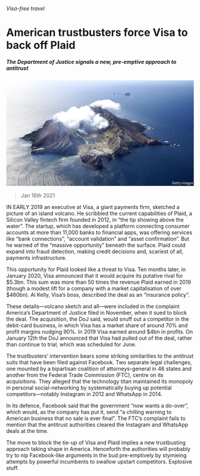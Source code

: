 ###### Visa-free travel

# American trustbusters force Visa to back off Plaid 

##### The Department of Justice signals a new, pre-emptive approach to antitrust 

![image](images/20210116_wbp505.jpg) 

> Jan 16th 2021 


IN EARLY 2019 an executive at Visa, a giant payments firm, sketched a picture of an island volcano. He scribbled the current capabilities of Plaid, a Silicon Valley fintech firm founded in 2012, in “the tip showing above the water”. The startup, which has developed a platform connecting consumer accounts at more than 11,000 banks to financial apps, was offering services like “bank connections”, “account validation” and “asset confirmation”. But he warned of the “massive opportunity” beneath the surface. Plaid could expand into fraud detection, making credit decisions and, scariest of all, payments infrastructure.


This opportunity for Plaid looked like a threat to Visa. Ten months later, in January 2020, Visa announced that it would acquire its putative rival for $5.3bn. This sum was more than 50 times the revenue Plaid earned in 2019 (though a modest lift for a company with a market capitalisation of over $460bn). Al Kelly, Visa’s boss, described the deal as an “insurance policy”. 



These details—volcano sketch and all—were included in the complaint America’s Department of Justice filed in November, when it sued to block the deal. The acquisition, the DoJ said, would snuff out a competitor in the debit-card business, in which Visa has a market share of around 70% and profit margins nudging 90%. In 2019 Visa earned around $4bn in profits. On January 12th the DoJ announced that Visa had pulled out of the deal, rather than continue to trial, which was scheduled for June. 


The trustbusters’ intervention bears some striking similarities to the antitrust suits that have been filed against Facebook. Two separate legal challenges, one mounted by a bipartisan coalition of attorneys-general in 46 states and another from the Federal Trade Commission (FTC), centre on its acquisitions. They alleged that the technology titan maintained its monopoly in personal social-networking by systematically buying up potential competitors—notably Instagram in 2012 and WhatsApp in 2014. 


In its defence, Facebook said that the government “now wants a do-over”, which would, as the company has put it, send “a chilling warning to American business that no sale is ever final”. The FTC’s complaint fails to mention that the antitrust authorities cleared the Instagram and WhatsApp deals at the time.


The move to block the tie-up of Visa and Plaid implies a new trustbusting approach taking shape in America. Henceforth the authorities will probably try to nip Facebook-like arguments in the bud pre-emptively by stymieing attempts by powerful incumbents to swallow upstart competitors. Explosive stuff.

